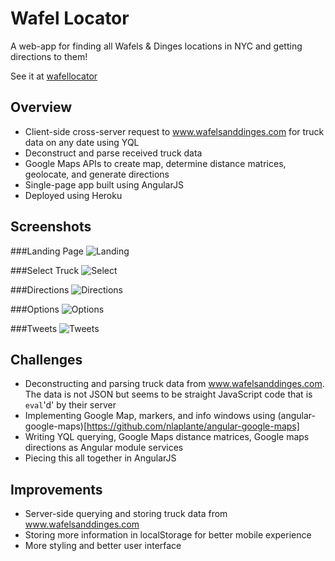 Wafel Locator
===========
A web-app for finding all Wafels & Dinges locations in NYC and getting directions to them!

See it at [wafellocator](http://wafellocator.herokuapp.com/)

Overview
----
* Client-side cross-server request to www.wafelsanddinges.com for truck data on any date using YQL
* Deconstruct and parse received truck data
* Google Maps APIs to create map, determine distance matrices, geolocate, and generate directions
* Single-page app built using AngularJS
* Deployed using Heroku

Screenshots
----
###Landing Page
![Landing](/screenshots/landing.png)

###Select Truck
![Select](/screenshots/select.png)

###Directions
![Directions](/screenshots/directions.png)

###Options
![Options](/screenshots/options.png)

###Tweets
![Tweets](/screenshots/tweets.png)

Challenges
----
* Deconstructing and parsing truck data from www.wafelsanddinges.com. The data is not JSON but seems to be straight JavaScript code that is ``eval``'d' by their server
* Implementing Google Map, markers, and info windows using (angular-google-maps)[https://github.com/nlaplante/angular-google-maps]
* Writing YQL querying, Google Maps distance matrices, Google maps directions as Angular module services
* Piecing this all together in AngularJS

Improvements
----
* Server-side querying and storing truck data from www.wafelsanddinges.com
* Storing more information in localStorage for better mobile experience
* More styling and better user interface
